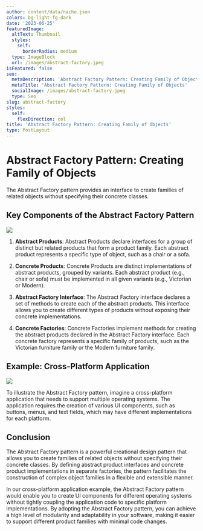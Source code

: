 ```yaml
---
author: content/data/nacho.json
colors: bg-light-fg-dark
date: '2023-06-25'
featuredImage:
  altText: Thumbnail
  styles:
    self:
      borderRadius: medium
  type: ImageBlock
  url: /images/abstract-factory.jpeg
isFeatured: false
seo:
  metaDescription: 'Abstract Factory Pattern: Creating Family of Objects.'
  metaTitle: 'Abstract Factory Pattern: Creating Family of Objects'
  socialImage: /images/abstract-factory.jpeg
  type: Seo
slug: abstract-factory
styles:
  self:
    flexDirection: col
title: 'Abstract Factory Pattern: Creating Family of Objects'
type: PostLayout
---
```


# Abstract Factory Pattern: Creating Family of Objects

The Abstract Factory pattern provides an interface to create families of related objects without specifying their concrete classes.

## Key Components of the Abstract Factory Pattern

![](/images/abstract-factory-structure.png)

1.  **Abstract Products**: Abstract Products declare interfaces for a group of distinct but related products that form a product family. Each abstract product represents a specific type of object, such as a chair or a sofa.

2.  **Concrete Products**: Concrete Products are distinct implementations of abstract products, grouped by variants. Each abstract product (e.g., chair or sofa) must be implemented in all given variants (e.g., Victorian or Modern).

3.  **Abstract Factory Interface**: The Abstract Factory interface declares a set of methods to create each of the abstract products. This interface allows you to create different types of products without exposing their concrete implementations.
    
4.  **Concrete Factories**: Concrete Factories implement methods for creating the abstract products declared in the Abstract Factory interface. Each concrete factory represents a specific family of products, such as the Victorian furniture family or the Modern furniture family.
    

## Example: Cross-Platform Application

![](/images/abstract-factory.png)

To illustrate the Abstract Factory pattern, imagine a cross-platform application that needs to support multiple operating systems. The application requires the creation of various UI components, such as buttons, menus, and text fields, which may have different implementations for each platform.

## Conclusion

The Abstract Factory pattern is a powerful creational design pattern that allows you to create families of related objects without specifying their concrete classes. By defining abstract product interfaces and concrete product implementations in separate factories, the pattern facilitates the construction of complex object families in a flexible and extensible manner.

In our cross-platform application example, the Abstract Factory pattern would enable you to create UI components for different operating systems without tightly coupling the application code to specific platform implementations. By adopting the Abstract Factory pattern, you can achieve a high level of modularity and adaptability in your software, making it easier to support different product families with minimal code changes.
